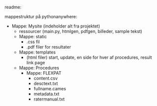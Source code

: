 readme:


mappestruktur på pythonanywhere:

- Mappe: Mysite (indeholder alt fra projektet)
    - ressourcer (main.py, htmlgen, pdfgen, billeder, sample tekst)
    - Mappe: static
        - .css fil
        - .pdf filer for resultater
    - Mappe: templates
        - (html filer) start, update, en side for hver af procedures, result link page
    - Mappe: Procedures 
        - Mappe: FLEXPAT
            - content.csv
            - desctext.txt
            - fullname.cames
            - metadata.txt
            - ratermanual.txt
